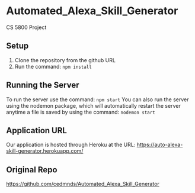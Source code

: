 # Automated_Alexa_Skill_Generator
CS 5800 Project


## Setup
1. Clone the repository from the github URL
2. Run the command: ```npm install```

## Running the Server
To run the server use the command: ```npm start```
You can also run the server using the nodemon package, which will
automatically restart the server anytime a file is saved by using
the command: ```nodemon start```

## Application URL
Our application is hosted through Heroku at the URL: https://auto-alexa-skill-generator.herokuapp.com/ 


## Original Repo
https://github.com/cedmnds/Automated_Alexa_Skill_Generator
